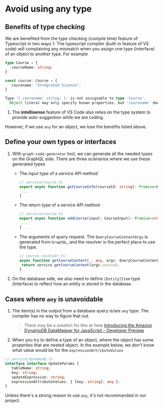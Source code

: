 # Avoid using any type

## Benefits of type checking

We are benefited from the type checking \(compile time\) feature of Typescript in two ways 1. The typescript compiler \(built-in feature of VS code\) will complaining any mismatch when you assign one type \(interface\) of an object to another type. For example

```typescript
type Course = {
   courseName: string;
}

const course: Course = {
   courename: "Integrated Science",
}

Type '{ courename: string; }' is not assignable to type 'Course'.
  Object literal may only specify known properties, but 'courename' does not exist in type 'Course'. Did you mean to write 'courseName'?
```

1. The **intellisense** feature of VS Code also relies on the type system to provide auto-suggestion while we are coding.

However, if we use `any` for an object, we lose the benefits listed above.

## Define your own types or interfaces

1. With `graph-code-generator` tool, we can generate all the needed types on the GraphQL side. There are three scienarios where we use these generated types
   * The input type of a service API method

     ```typescript
     // service/course.ts
     export async function getCourseInfo(courseId: string): Promise<CourseInfo> {
      ...
     }
     ```

   * The return type of a service API method

     ```typescript
     // service/course.ts
     export async function addCourse(input: CourseInput): Promise<string> {
      ...
     }
     ```

   * The arguments of query request. The `QueryCourseContentArgs` is generated from `GraphQL`, and the resolver is the perfect place to use the type.

     ```typescript
     // course.resolver.ts
     async function getCourseContent(_: any, args: QueryCourseContentArgs) {
      return service.getCourseContent(args.course);
     }
     ```
2. On the database side, we also need to define `[Entity]Item` type \(interface\) to reflect how an entity is stored in the database.

## Cases where `any` is unavoidable

1. The item\(s\) in the output from a database query is/are `any` type. The compiler has no way to figure that out.

   > There may be a solution for this at here [Introducing the Amazon DynamoDB DataMapper for JavaScript – Developer Preview](https://aws.amazon.com/blogs/developer/introducing-the-amazon-dynamodb-datamapper-for-javascript-developer-preview/)

2. When you try to define a type of an object, where the object has some properties that are nested object. In the example below, we don't know what value would be for the `expressionAttributeValues`

```typescript
// service/dynamodb.ts
interface interface UpdateParams {
   tableName: string;
   key: string;
   updateExpression: string;
   expressionAttributeValues: { [key: string]: any };
}
```

Unless there's a strong reason to use `any`, it's not recommanded in our project.

